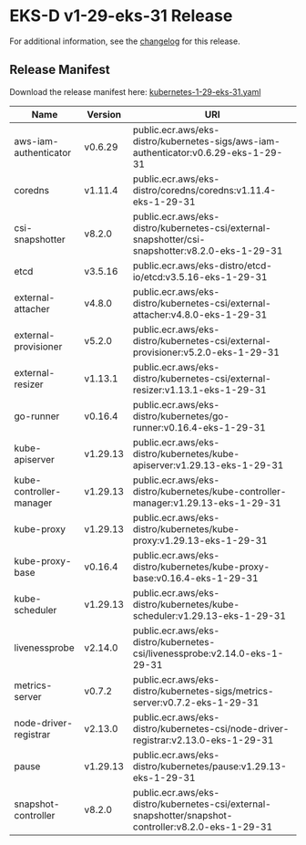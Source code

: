 # EKS-D v1-29-eks-31 Release

For additional information, see the [changelog](CHANGELOG-v1-29-eks-31.md) for this release.

## Release Manifest

Download the release manifest here: [kubernetes-1-29-eks-31.yaml](https://distro.eks.amazonaws.com/kubernetes-1-29/kubernetes-1-29-eks-31.yaml)

| Name | Version | URI |
|------|---------|-----|
| aws-iam-authenticator | v0.6.29 | public.ecr.aws/eks-distro/kubernetes-sigs/aws-iam-authenticator:v0.6.29-eks-1-29-31 |
| coredns | v1.11.4 | public.ecr.aws/eks-distro/coredns/coredns:v1.11.4-eks-1-29-31 |
| csi-snapshotter | v8.2.0 | public.ecr.aws/eks-distro/kubernetes-csi/external-snapshotter/csi-snapshotter:v8.2.0-eks-1-29-31 |
| etcd | v3.5.16 | public.ecr.aws/eks-distro/etcd-io/etcd:v3.5.16-eks-1-29-31 |
| external-attacher | v4.8.0 | public.ecr.aws/eks-distro/kubernetes-csi/external-attacher:v4.8.0-eks-1-29-31 |
| external-provisioner | v5.2.0 | public.ecr.aws/eks-distro/kubernetes-csi/external-provisioner:v5.2.0-eks-1-29-31 |
| external-resizer | v1.13.1 | public.ecr.aws/eks-distro/kubernetes-csi/external-resizer:v1.13.1-eks-1-29-31 |
| go-runner | v0.16.4 | public.ecr.aws/eks-distro/kubernetes/go-runner:v0.16.4-eks-1-29-31 |
| kube-apiserver | v1.29.13 | public.ecr.aws/eks-distro/kubernetes/kube-apiserver:v1.29.13-eks-1-29-31 |
| kube-controller-manager | v1.29.13 | public.ecr.aws/eks-distro/kubernetes/kube-controller-manager:v1.29.13-eks-1-29-31 |
| kube-proxy | v1.29.13 | public.ecr.aws/eks-distro/kubernetes/kube-proxy:v1.29.13-eks-1-29-31 |
| kube-proxy-base | v0.16.4 | public.ecr.aws/eks-distro/kubernetes/kube-proxy-base:v0.16.4-eks-1-29-31 |
| kube-scheduler | v1.29.13 | public.ecr.aws/eks-distro/kubernetes/kube-scheduler:v1.29.13-eks-1-29-31 |
| livenessprobe | v2.14.0 | public.ecr.aws/eks-distro/kubernetes-csi/livenessprobe:v2.14.0-eks-1-29-31 |
| metrics-server | v0.7.2 | public.ecr.aws/eks-distro/kubernetes-sigs/metrics-server:v0.7.2-eks-1-29-31 |
| node-driver-registrar | v2.13.0 | public.ecr.aws/eks-distro/kubernetes-csi/node-driver-registrar:v2.13.0-eks-1-29-31 |
| pause | v1.29.13 | public.ecr.aws/eks-distro/kubernetes/pause:v1.29.13-eks-1-29-31 |
| snapshot-controller | v8.2.0 | public.ecr.aws/eks-distro/kubernetes-csi/external-snapshotter/snapshot-controller:v8.2.0-eks-1-29-31 |
